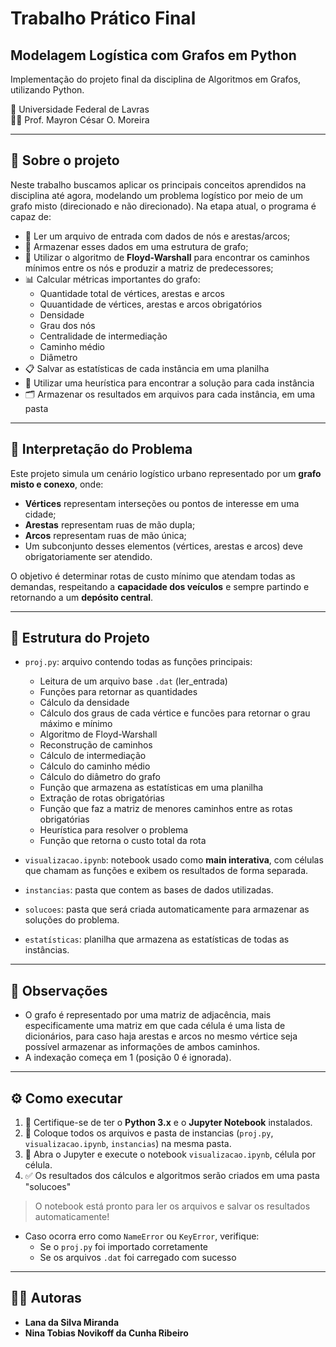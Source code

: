 # Trabalho Prático Final  
## Modelagem Logística com Grafos em Python

Implementação do projeto final da disciplina de Algoritmos em Grafos, utilizando Python.

📍 Universidade Federal de Lavras  
👨‍🏫 Prof. Mayron César O. Moreira  

---

## 🎯 Sobre o projeto

Neste trabalho buscamos aplicar os principais conceitos aprendidos na disciplina até agora, modelando um problema logístico por meio de um grafo misto (direcionado e não direcionado). Na etapa atual, o programa é capaz de:

- 📂 Ler um arquivo de entrada com dados de nós e arestas/arcos;
- 🧠 Armazenar esses dados em uma estrutura de grafo;
- 🧮 Utilizar o algoritmo de **Floyd-Warshall** para encontrar os caminhos mínimos entre os nós e produzir a matriz de predecessores;
- 📊 Calcular métricas importantes do grafo:
  - Quantidade total de vértices, arestas e arcos
  - Quuantidade de vértices, arestas e arcos obrigatórios
  - Densidade
  - Grau dos nós
  - Centralidade de intermediação
  - Caminho médio
  - Diâmetro
- 📋 Salvar as estatísticas de cada instância em uma planilha
- 🧩 Utilizar uma heurística para encontrar a solução para cada instância
- 🗂️ Armazenar os resultados em arquivos para cada instância, em uma pasta
---

## 🧠 Interpretação do Problema

Este projeto simula um cenário logístico urbano representado por um **grafo misto e conexo**, onde:

- **Vértices** representam interseções ou pontos de interesse em uma cidade;
- **Arestas** representam ruas de mão dupla;
- **Arcos** representam ruas de mão única;
- Um subconjunto desses elementos (vértices, arestas e arcos) deve obrigatoriamente ser atendido.

O objetivo é determinar rotas de custo mínimo que atendam todas as demandas, respeitando a **capacidade dos veículos** e sempre partindo e retornando a um **depósito central**.

---

## 📁 Estrutura do Projeto

- `proj.py`: arquivo contendo todas as funções principais:
  - Leitura de um arquivo base `.dat` (ler_entrada)
  - Funções para retornar as quantidades
  - Cálculo da densidade
  - Cálculo dos graus de cada vértice e funcões para retornar o grau máximo e mínimo
  - Algoritmo de Floyd-Warshall
  - Reconstrução de caminhos
  - Cálculo de intermediação
  - Cálculo do caminho médio
  - Cálculo do diâmetro do grafo
  - Função que armazena as estatísticas em uma planilha
  - Extração de rotas obrigatórias
  - Função que faz a matriz de menores caminhos entre as rotas obrigatórias
  - Heurística para resolver o problema
  - Função que retorna o custo total da rota 

- `visualizacao.ipynb`: notebook usado como **main interativa**, com células que chamam as funções e exibem os resultados de forma separada.

- `instancias`: pasta que contem as bases de dados utilizadas.

- `solucoes`: pasta que será criada automaticamente para armazenar as soluções do problema.

- `estatísticas`: planilha que armazena as estatísticas de todas as instâncias.

---

## 🧠 Observações

- O grafo é representado por uma matriz de adjacência, mais especificamente uma matriz em que cada célula é uma lista de dicionários, para caso haja arestas e arcos no mesmo vértice seja possível armazenar as informações de ambos caminhos.
- A indexação começa em 1 (posição 0 é ignorada).

---

## ⚙️ Como executar

1. 🐍 Certifique-se de ter o **Python 3.x** e o **Jupyter Notebook** instalados.
2. 📁 Coloque todos os arquivos e pasta de instancias (`proj.py`, `visualizacao.ipynb`, `instancias`) na mesma pasta.
3. 📓 Abra o Jupyter e execute o notebook `visualizacao.ipynb`, célula por célula.
4. ✅ Os resultados dos cálculos e algoritmos serão criados em uma pasta "solucoes" 

> O notebook está pronto para ler os arquivos e salvar os resultados automaticamente!

- Caso ocorra erro como `NameError` ou `KeyError`, verifique:
  - Se o `proj.py` foi importado corretamente
  - Se os arquivos `.dat` foi carregado com sucesso

---

## 👩‍💻 Autoras

- **Lana da Silva Miranda**  
- **Nina Tobias Novikoff da Cunha Ribeiro**

